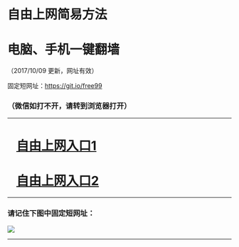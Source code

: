 ﻿# 自由上网简易方法

# 电脑、手机一键翻墙

（2017/10/09 更新，网址有效）

固定短网址：https://git.io/free99

### （微信如打不开，请转到浏览器打开）


***





# &nbsp;&nbsp; <a href="http://ft961011601.fwq-tz-1001.info/fwqtz01.html?t=100900117821 " target="_blank">自由上网入口1</a>
# &nbsp;&nbsp; <a href="http://ft270076819.fwq-tz-1002.info/fwqtz02.html?t=100900122017 " target="_blank">自由上网入口2</a>
***

### 请记住下图中固定短网址：

<img src="https://s3-us-west-2.amazonaws.com/fwq-1001/yjfq-20170905okok.png" /> 


***

